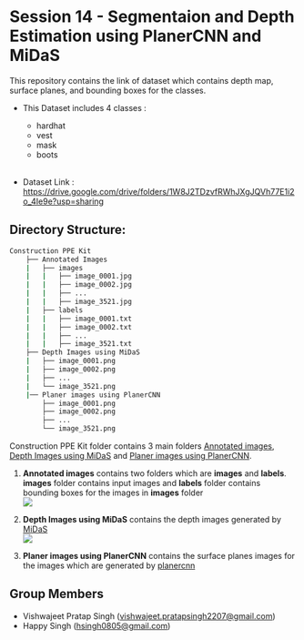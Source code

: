 # Session 14 - Segmentaion and Depth Estimation using PlanerCNN and MiDaS

This repository contains the link of dataset which contains depth map, surface planes, and bounding boxes for the classes.

- This Dataset includes 4 classes :<br>
    - hardhat<br>
    - vest<br>
    - mask<br>
    - boots<br><br>

- Dataset Link : https://drive.google.com/drive/folders/1W8J2TDzvfRWhJXgJQVh77E1i2o_4Ie9e?usp=sharing 

## Directory Structure:


```bash
Construction PPE Kit
    ├── Annotated Images
    |   ├── images
    |   |   ├── image_0001.jpg
    |   |   ├── image_0002.jpg
    |   |   ├── ...
    |   |   ├── image_3521.jpg
    |   ├── labels
    |   |   ├── image_0001.txt
    |   |   ├── image_0002.txt
    |   |   ├── ...
    |   |   ├── image_3521.txt
    ├── Depth Images using MiDaS
    |   ├── image_0001.png
    |   ├── image_0002.png
    |   ├── ...
    |   └── image_3521.png
    |── Planer images using PlanerCNN
        ├── image_0001.png
        ├── image_0002.png
        ├── ...
        └── image_3521.png    
```

Construction PPE Kit folder contains 3 main folders [Annotated images](https://drive.google.com/drive/folders/1vk43e_U43_vN-QrxDq82XUjt1nOOyhZ6?usp=sharing), [Depth Images using MiDaS](https://drive.google.com/drive/folders/1iA5Y56yzqUfNYC6ji2izlb_Aawy1CwUh?usp=sharing) and [Planer images using PlanerCNN](https://drive.google.com/drive/folders/1--FhZiXBfcrJ-i62F9vFxin-Fou1Q2ER?usp=sharing).
1. <b>Annotated images</b> contains two folders which are <b>images</b> and <b>labels</b>. <b>images</b> folder contains input images and <b>labels</b> folder contains bounding boxes for the images in <b>images</b> folder<br>
![](images/image_normal.jpg)

1. <b>Depth Images using MiDaS</b> contains the depth images generated by [MiDaS](https://github.com/intel-isl/MiDaS)
<br>![](images/image_0869.jpg)
1. <b>Planer images using PlanerCNN</b> contains the surface planes images for the images which are generated by [planercnn](https://github.com/NVlabs/planercnn)
## Group Members
- Vishwajeet Pratap Singh (vishwajeet.pratapsingh2207@gmail.com)
- Happy Singh (hsingh0805@gmail.com)
